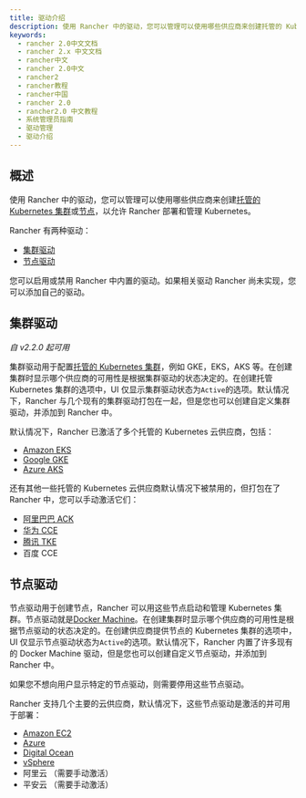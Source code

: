 ```yaml
---
title: 驱动介绍
description: 使用 Rancher 中的驱动，您可以管理可以使用哪些供应商来创建托管的 Kubernetes 集群或节点，以允许 Rancher 部署和管理 Kubernetes。使用 Rancher 驱动，您可以启用/禁用 Rancher 中内置的驱动。另外，如果相关驱动 Rancher 尚未实现，您可以添加自己的驱动。
keywords:
  - rancher 2.0中文文档
  - rancher 2.x 中文文档
  - rancher中文
  - rancher 2.0中文
  - rancher2
  - rancher教程
  - rancher中国
  - rancher 2.0
  - rancher2.0 中文教程
  - 系统管理员指南
  - 驱动管理
  - 驱动介绍
---
```


## 概述

使用 Rancher 中的驱动，您可以管理可以使用哪些供应商来创建[托管的 Kubernetes 集群](/docs/cluster-provisioning/hosted-kubernetes-clusters/_index)或[节点](/docs/cluster-provisioning/rke-clusters/node-pools/_index)，以允许 Rancher 部署和管理 Kubernetes。

Rancher 有两种驱动：

- [集群驱动](#集群驱动)
- [节点驱动](#节点驱动)

您可以启用或禁用 Rancher 中内置的驱动。如果相关驱动 Rancher 尚未实现，您可以添加自己的驱动。

## 集群驱动

_自 v2.2.0 起可用_

集群驱动用于配置[托管的 Kubernetes 集群](/docs/cluster-provisioning/hosted-kubernetes-clusters/_index)，例如 GKE，EKS，AKS 等。在创建集群时显示哪个供应商的可用性是根据集群驱动的状态决定的。在创建托管 Kubernetes 集群的选项中，UI 仅显示集群驱动状态为`Active`的选项。默认情况下，Rancher 与几个现有的集群驱动打包在一起，但是您也可以创建自定义集群驱动，并添加到 Rancher 中。

默认情况下，Rancher 已激活了多个托管的 Kubernetes 云供应商，包括：

- [Amazon EKS](/docs/cluster-provisioning/hosted-kubernetes-clusters/eks/_index)
- [Google GKE](/docs/cluster-provisioning/hosted-kubernetes-clusters/gke/_index)
- [Azure AKS](/docs/cluster-provisioning/hosted-kubernetes-clusters/aks/_index)

还有其他一些托管的 Kubernetes 云供应商默认情况下被禁用的，但打包在了 Rancher 中，您可以手动激活它们：

- [阿里巴巴 ACK](/docs/cluster-provisioning/hosted-kubernetes-clusters/ack/_index)
- [华为 CCE](/docs/cluster-provisioning/hosted-kubernetes-clusters/cce/_index)
- [腾讯 TKE](/docs/cluster-provisioning/hosted-kubernetes-clusters/tke/_index)
- 百度 CCE

## 节点驱动

节点驱动用于创建节点，Rancher 可以用这些节点启动和管理 Kubernetes 集群。节点驱动就是[Docker Machine](https://docs.docker.com/machine/drivers/)。在创建集群时显示哪个供应商的可用性是根据节点驱动的状态决定的。在创建供应商提供节点的 Kubernetes 集群的选项中，UI 仅显示节点驱动状态为`Active`的选项。默认情况下，Rancher 内置了许多现有的 Docker Machine 驱动，但是您也可以创建自定义节点驱动，并添加到 Rancher 中。

如果您不想向用户显示特定的节点驱动，则需要停用这些节点驱动。

Rancher 支持几个主要的云供应商，默认情况下，这些节点驱动是激活的并可用于部署：

- [Amazon EC2](/docs/cluster-provisioning/rke-clusters/node-pools/ec2/_index)
- [Azure](/docs/cluster-provisioning/rke-clusters/node-pools/azure/_index)
- [Digital Ocean](/docs/cluster-provisioning/rke-clusters/node-pools/digital-ocean/_index)
- [vSphere](/docs/cluster-provisioning/rke-clusters/node-pools/vsphere/_index)
- 阿里云 （需要手动激活）
- 平安云 （需要手动激活）
